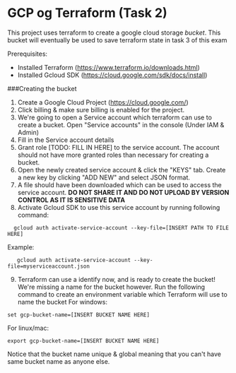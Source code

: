 # GCP og Terraform (Task 2)
This project uses terraform to create a google cloud storage *bucket*. This bucket will eventually be used to save terraform state
in task 3 of this exam

Prerequisites:
* Installed Terraform (https://www.terraform.io/downloads.html)
* Installed Gcloud SDK (https://cloud.google.com/sdk/docs/install)

###Creating the bucket
1. Create a Google Cloud Project (https://cloud.google.com/)
2. Click billing & make sure billing is enabled for the project.
3. We're going to open a Service account which terraform can use to create a bucket. Open "Service accounts" in the console (Under IAM & Admin)
4. Fill in the Service account details
5. Grant role [TODO: FILL IN HERE] to the service account. The account should not have more granted roles than necessary for creating a bucket.
6. Open the newly created service account & click the "KEYS" tab. Create a new key by clicking "ADD NEW" and select JSON format. 
7. A file should have been downloaded which can be used to access the service account. **DO NOT SHARE IT AND DO NOT UPLOAD BY VERSION CONTROL AS IT IS SENSITIVE DATA**
8. Activate Gcloud SDK to use this service account by running following command:
```
  gcloud auth activate-service-account --key-file=[INSERT PATH TO FILE HERE]  
```
Example: 
```
   gcloud auth activate-service-account --key-file=myserviceaccount.json
```
9. Terraform can use a identify now, and is ready to create the bucket! We're missing a name for the bucket however. Run the following command to create an environment variable which Terraform will use to name the bucket
For windows:
```
set gcp-bucket-name=[INSERT BUCKET NAME HERE]
```
For linux/mac:
```
export gcp-bucket-name=[INSERT BUCKET NAME HERE]
```
Notice that the bucket name unique & global meaning that you can't have same bucket name as anyone else.

